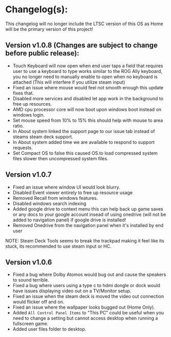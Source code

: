 # Changelog(s):
This changelog will no longer include the LTSC version of this OS as Home will be the primary version of this project!

## Version v1.0.8 (Changes are subject to change before public release):
- Touch Keyboard will now open when end user taps a field that requires user to use a keyboard to type works similar to the ROG Ally keyboard, you no longer need to manually enable to open when no keyboard is attached (This will interfere if you utilize steam input)
- Fixed an issue where mouse would feel not smooth enough this update fixes that.
- Disabled more services and disabled let app work in the background to free up resources.
- AMD cpu processor core will now boot upon windows boot instead on windows login.
- Set mouse speed from 10% to 15% this should help with mouse to area ratio.
- In About system linked the support page to our issue tab instead of steams steam deck support.
- In About system added time we are available to respond to support requests.
- Set Compact OS to false this caused OS.to load compressed system files slower then uncompressed system files.


## Version v1.0.7
- Fixed an issue where window UI would look blurry.
- Disabled Event viewer entirely to free up resource usage
- Removed Recall from windows features.
- Disabled windows search indexing
- Added google drive to context menu this can help back up game saves or any docs to your google account insead of using onedrive (will not be added to navigation panel) if google drive is installed!
- Removed Onedrive from the navigation panel when it's installed by end user

NOTE: Steam Deck Tools seems to break the trackpad making it feel like its stuck, its recommended to use steam input or HC.

## Version v1.0.6
- Fixed a bug where Dolby Atomos would bug out and cause the speakers to sound terrible.
- Fixed a bug where users using a type c to hdmi dongle or dock would have issues displaying video out on a TV/Monitor setup.
- Fixed an issue when the steam deck is moved the video out connection would flicker off and on.
- Fixed an issue where the wallpaper looks bugged out (Home Only).
- Added `All Control Panel Items` to "This PC" could be useful when you need to change a setting but cannot access desktop when running a fullscreen game.
- Added user files folder to desktop.
